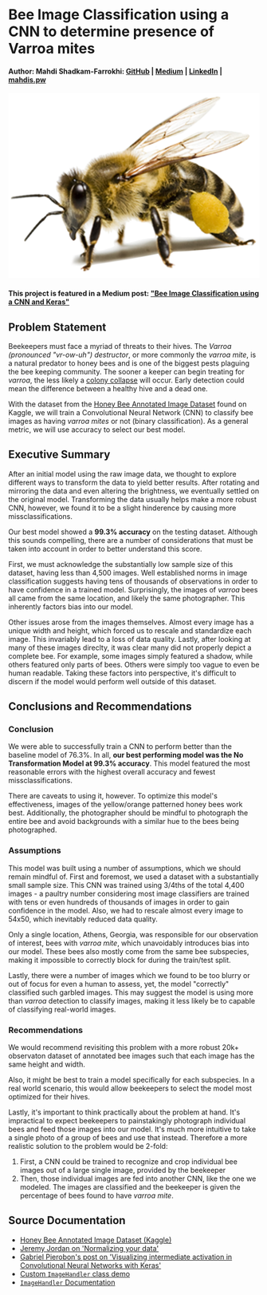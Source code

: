 # Bee Image Classification using a CNN to determine presence of Varroa mites

#### Author: Mahdi Shadkam-Farrokhi: [GitHub](https://github.com/Shaddyjr) | [Medium](https://medium.com/@mahdis.pw) | [LinkedIn](https://www.linkedin.com/in/mahdi-shadkam-farrokhi-m-s-8a410958/) | [mahdis.pw](http://mahdis.pw)

![](./images/bee.png)

#### This project is featured in a Medium post: ["Bee Image Classification using a CNN and Keras"](https://medium.com/@mahdis.pw/bee-image-classification-using-a-cnn-and-keras-5fd5ed90a37b)

## Problem Statement
Beekeepers must face a myriad of threats to their hives. The _Varroa (pronounced "vr-ow-uh") destructor_, or more commonly the _varroa mite_, is a natural predator to honey bees and is one of the biggest pests plaguing the bee keeping community. The sooner a keeper can begin treating for _varroa_, the less likely a [colony collapse](https://ipm.missouri.edu/MPG/2013/7/Colony-Collapse-Disorder-the-Varroa-Mite-and-Resources-for-Beekeepers/) will occur. Early detection could mean the difference between a healthy hive and a dead one. 

With the dataset from the [Honey Bee Annotated Image Dataset](https://www.kaggle.com/jenny18/honey-bee-annotated-images) found on Kaggle, we will train a Convolutional Neural Network (CNN) to classify bee images as having _varroa mites_ or not (binary classification). As a general metric, we will use accuracy to select our best model.

## Executive Summary
After an initial model using the raw image data, we thought to explore different ways to transform the data to yield better results. After rotating and mirroring the data and even altering the brightness, we eventually settled on the original model. Transforming the data usually helps make a more robust CNN, however, we found it to be a slight hinderence by causing more missclassifications.

Our best model showed a __99.3% accuracy__ on the testing dataset. Although this sounds compelling, there are a number of considerations that must be taken into account in order to better understand this score.

First, we must acknowledge the substantially low sample size of this dataset, having less than 4,500 images. Well established norms in image classification suggests having tens of thousands of observations in order to have confidence in a trained model. Surprisingly, the images of _varroa_ bees all came from the same location, and likely the same photographer. This inherently factors bias into our model. 

Other issues arose from the images themselves. Almost every image has a unique width and height, which forced us to rescale and standardize each image. This invariably lead to a loss of data quality. Lastly, after looking at many of these images direclty, it was clear many did not properly depict a complete bee. For example, some images simply featured a shadow, while others featured only parts of bees. Others were simply too vague to even be human readable. Taking these factors into perspective, it's difficult to discern if the model would perform well outside of this dataset.
## Conclusions and Recommendations

### Conclusion
We were able to successfully train a CNN to perform better than the baseline model of 76.3%. In all, __our best performing model was the No Transformation Model at 99.3% accuracy__. This model featured the most reasonable errors with the highest overall accuracy and fewest missclassifications.

There are caveats to using it, however. To optimize this model's effectiveness, images of the yellow/orange patterned honey bees work best. Additionally, the photographer should be mindful to photograph the entire bee and avoid backgrounds with a similar hue to the bees being photographed.

### Assumptions
This model was built using a number of assumptions, which we should remain mindful of. First and foremost, we used a dataset with a substantially small sample size. This CNN was trained using 3/4ths of the total 4,400 images - a paultry number considering most image classifiers are trained with tens or even hundreds of thousands of images in order to gain confidence in the model. Also, we had to rescale almost every image to 54x50, which inevitably reduced data quality.

Only a single location, Athens, Georgia, was responsible for our observation of interest, bees with _varroa mite_, which unavoidably introduces bias into our model. These bees also mostly come from the same bee subspecies, making it impossible to correctly block for during the train/test split.

Lastly, there were a number of images which we found to be too blurry or out of focus for even a human to assess, yet, the model "correctly" classified such garbled images. This may suggest the model is using more than _varroa_ detection to classify images, making it less likely be to capable of classifying real-world images.

### Recommendations
We would recommend revisiting this problem with a more robust 20k+ observaton dataset of annotated bee images such that each image has the same height and width. 

Also, it might be best to train a model specifically for each subspecies. In a real world scenario, this would allow beekeepers to select the model most optimized for their hives.

Lastly, it's important to think practically about the problem at hand. It's impractical to expect beekeepers to painstakingly photograph individual bees and feed those images into our model. It's much more intuitive to take a single photo of a group of bees and use that instead. Therefore a more realistic solution to the problem would be 2-fold:
1. First, a CNN could be trained to recognize and crop individual bee images out of a large single image, provided by the beekeeper
2. Then, those individual images are fed into another CNN, like the one we modeled. The images are classified and the beekeeper is given the percentage of bees found to have _varroa mite_.

## Source Documentation
- [Honey Bee Annotated Image Dataset (Kaggle)](https://www.kaggle.com/jenny18/honey-bee-annotated-images)
- [Jeremy Jordan on 'Normalizing your data'](https://www.jeremyjordan.me/batch-normalization/)
- [Gabriel Pierobon's post on 'Visualizing intermediate activation in Convolutional Neural Networks with Keras'](https://towardsdatascience.com/visualizing-intermediate-activation-in-convolutional-neural-networks-with-keras-260b36d60d0)
- [Custom `ImageHandler` class demo](./image_handler/ImageHandler.py)
- [`ImageHandler` Documentation](./ImageHandler_doc.ipynb)